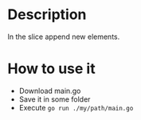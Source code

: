 # Description

In the slice append new elements.

# How to use it

* Download main.go
* Save it in some folder
* Execute `go run ./my/path/main.go`